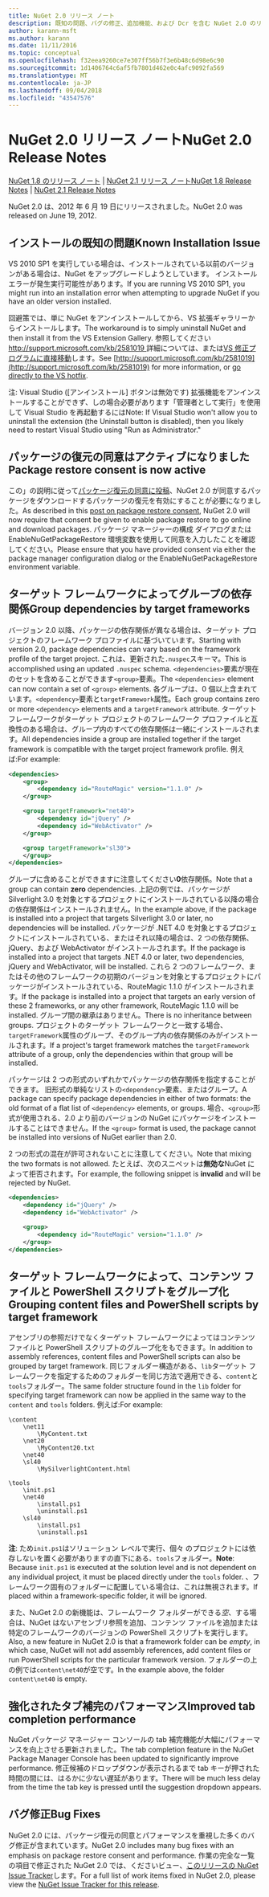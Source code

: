 ```yaml
---
title: NuGet 2.0 リリース ノート
description: 既知の問題、バグの修正、追加機能、および Dcr を含む NuGet 2.0 のリリース ノート。
author: karann-msft
ms.author: karann
ms.date: 11/11/2016
ms.topic: conceptual
ms.openlocfilehash: f32eea9260ce7e307ff56b7f3e6b48c6d98e6c90
ms.sourcegitcommit: 1d1406764c6af5fb7801d462e0c4afc9092fa569
ms.translationtype: MT
ms.contentlocale: ja-JP
ms.lasthandoff: 09/04/2018
ms.locfileid: "43547576"
---
```

# <a name="nuget-20-release-notes"></a><span data-ttu-id="be90d-103">NuGet 2.0 リリース ノート</span><span class="sxs-lookup"><span data-stu-id="be90d-103">NuGet 2.0 Release Notes</span></span>

<span data-ttu-id="be90d-104">[NuGet 1.8 のリリース ノート](../release-notes/nuget-1.8.md) | [NuGet 2.1 リリース ノート](../release-notes/nuget-2.1.md)</span><span class="sxs-lookup"><span data-stu-id="be90d-104">[NuGet 1.8 Release Notes](../release-notes/nuget-1.8.md) | [NuGet 2.1 Release Notes](../release-notes/nuget-2.1.md)</span></span>

<span data-ttu-id="be90d-105">NuGet 2.0 は、2012 年 6 月 19 日にリリースされました。</span><span class="sxs-lookup"><span data-stu-id="be90d-105">NuGet 2.0 was released on June 19, 2012.</span></span>

## <a name="known-installation-issue"></a><span data-ttu-id="be90d-106">インストールの既知の問題</span><span class="sxs-lookup"><span data-stu-id="be90d-106">Known Installation Issue</span></span>
<span data-ttu-id="be90d-107">VS 2010 SP1 を実行している場合は、インストールされている以前のバージョンがある場合は、NuGet をアップグレードしようとしています。 インストール エラーが発生実行可能性があります。</span><span class="sxs-lookup"><span data-stu-id="be90d-107">If you are running VS 2010 SP1, you might run into an installation error when attempting to upgrade NuGet if you have an older version installed.</span></span>

<span data-ttu-id="be90d-108">回避策では、単に NuGet をアンインストールしてから、VS 拡張ギャラリーからインストールします。</span><span class="sxs-lookup"><span data-stu-id="be90d-108">The workaround is to simply uninstall NuGet and then install it from the VS Extension Gallery.</span></span>  <span data-ttu-id="be90d-109">参照してください[ http://support.microsoft.com/kb/2581019 ](http://support.microsoft.com/kb/2581019)詳細については、または[VS 修正プログラムに直接移動](http://bit.ly/vsixcertfix)します。</span><span class="sxs-lookup"><span data-stu-id="be90d-109">See [http://support.microsoft.com/kb/2581019](http://support.microsoft.com/kb/2581019) for more information, or [go directly to the VS hotfix](http://bit.ly/vsixcertfix).</span></span>

<span data-ttu-id="be90d-110">注: Visual Studio ([アンインストール] ボタンは無効です) 拡張機能をアンインストールすることができず、しの場合必要があります「管理者として実行」を使用して Visual Studio を再起動するには</span><span class="sxs-lookup"><span data-stu-id="be90d-110">Note: If Visual Studio won't allow you to uninstall the extension (the Uninstall button is disabled), then you likely need to restart Visual Studio using "Run as Administrator."</span></span>

## <a name="package-restore-consent-is-now-active"></a><span data-ttu-id="be90d-111">パッケージの復元の同意はアクティブになりました</span><span class="sxs-lookup"><span data-stu-id="be90d-111">Package restore consent is now active</span></span>

<span data-ttu-id="be90d-112">この」の説明に従って[パッケージ復元の同意に投稿](http://blog.nuget.org/20120518/package-restore-and-consent.html)、NuGet 2.0 が同意するパッケージをダウンロードするパッケージの復元を有効にすることが必要になりました。</span><span class="sxs-lookup"><span data-stu-id="be90d-112">As described in this [post on package restore consent](http://blog.nuget.org/20120518/package-restore-and-consent.html), NuGet 2.0 will now require that consent be given to enable package restore to go online and download packages.</span></span> <span data-ttu-id="be90d-113">パッケージ マネージャーの構成 ダイアログまたは EnableNuGetPackageRestore 環境変数を使用して同意を入力したことを確認してください。</span><span class="sxs-lookup"><span data-stu-id="be90d-113">Please ensure that you have provided consent via either the package manager configuration dialog or the EnableNuGetPackageRestore environment variable.</span></span>

## <a name="group-dependencies-by-target-frameworks"></a><span data-ttu-id="be90d-114">ターゲット フレームワークによってグループの依存関係</span><span class="sxs-lookup"><span data-stu-id="be90d-114">Group dependencies by target frameworks</span></span>

<span data-ttu-id="be90d-115">バージョン 2.0 以降、パッケージの依存関係が異なる場合は、ターゲット プロジェクトのフレームワーク プロファイルに基づいています。</span><span class="sxs-lookup"><span data-stu-id="be90d-115">Starting with version 2.0, package dependencies can vary based on the framework profile of the target project.</span></span> <span data-ttu-id="be90d-116">これは、更新された`.nuspec`スキーマ。</span><span class="sxs-lookup"><span data-stu-id="be90d-116">This is accomplished using an updated `.nuspec` schema.</span></span> <span data-ttu-id="be90d-117">`<dependencies>`要素が現在のセットを含めることができます`<group>`要素。</span><span class="sxs-lookup"><span data-stu-id="be90d-117">The `<dependencies>` element can now contain a set of `<group>` elements.</span></span> <span data-ttu-id="be90d-118">各グループは、0 個以上含まれています。`<dependency>`要素と`targetFramework`属性。</span><span class="sxs-lookup"><span data-stu-id="be90d-118">Each group contains zero or more `<dependency>` elements and a `targetFramework` attribute.</span></span> <span data-ttu-id="be90d-119">ターゲット フレームワークがターゲット プロジェクトのフレームワーク プロファイルと互換性のある場合は、グループ内のすべての依存関係は一緒にインストールされます。</span><span class="sxs-lookup"><span data-stu-id="be90d-119">All dependencies inside a group are installed together if the target framework is compatible with the target project framework profile.</span></span> <span data-ttu-id="be90d-120">例えば:</span><span class="sxs-lookup"><span data-stu-id="be90d-120">For example:</span></span>

```xml
<dependencies>
    <group>
        <dependency id="RouteMagic" version="1.1.0" />
    </group>

    <group targetFramework="net40">
        <dependency id="jQuery" />
        <dependency id="WebActivator" />
    </group>

    <group targetFramework="sl30">
    </group>
</dependencies>
```

<span data-ttu-id="be90d-121">グループに含めることができますに注意してください**0**依存関係。</span><span class="sxs-lookup"><span data-stu-id="be90d-121">Note that a group can contain **zero** dependencies.</span></span> <span data-ttu-id="be90d-122">上記の例では、パッケージが Silverlight 3.0 を対象とするプロジェクトにインストールされている以降の場合の依存関係はインストールされません。</span><span class="sxs-lookup"><span data-stu-id="be90d-122">In the example above, if the package is installed into a project that targets Silverlight 3.0 or later, no dependencies will be installed.</span></span> <span data-ttu-id="be90d-123">パッケージが .NET 4.0 を対象とするプロジェクトにインストールされている、またはそれ以降の場合は、2 つの依存関係、jQuery、および WebActivator がインストールされます。</span><span class="sxs-lookup"><span data-stu-id="be90d-123">If the package is installed into a project that targets .NET 4.0 or later, two dependencies, jQuery and WebActivator, will be installed.</span></span>  <span data-ttu-id="be90d-124">これら 2 つのフレームワーク、またはその他のフレームワークの初期のバージョンを対象とするプロジェクトにパッケージがインストールされている、RouteMagic 1.1.0 がインストールされます。</span><span class="sxs-lookup"><span data-stu-id="be90d-124">If the package is installed into a project that targets an early version of these 2 frameworks, or any other framework, RouteMagic 1.1.0 will be installed.</span></span> <span data-ttu-id="be90d-125">グループ間の継承はありません。</span><span class="sxs-lookup"><span data-stu-id="be90d-125">There is no inheritance between groups.</span></span> <span data-ttu-id="be90d-126">プロジェクトのターゲット フレームワークと一致する場合、`targetFramework`属性のグループ、そのグループ内の依存関係のみがインストールされます。</span><span class="sxs-lookup"><span data-stu-id="be90d-126">If a project's target framework matches the `targetFramework` attribute of a group, only the dependencies within that group will be installed.</span></span>

<span data-ttu-id="be90d-127">パッケージは 2 つの形式のいずれかでパッケージの依存関係を指定することができます。 旧形式の単純なリストの`<dependency>`要素、またはグループ。</span><span class="sxs-lookup"><span data-stu-id="be90d-127">A package can specify package dependencies in either of two formats: the old format of a flat list of `<dependency>` elements, or groups.</span></span> <span data-ttu-id="be90d-128">場合、`<group>`形式が使用される、2.0 より前のバージョンの NuGet にパッケージをインストールすることはできません。</span><span class="sxs-lookup"><span data-stu-id="be90d-128">If the `<group>` format is used, the package cannot be installed into versions of NuGet earlier than 2.0.</span></span>

<span data-ttu-id="be90d-129">2 つの形式の混在が許可されないことに注意してください。</span><span class="sxs-lookup"><span data-stu-id="be90d-129">Note that mixing the two formats is not allowed.</span></span> <span data-ttu-id="be90d-130">たとえば、次のスニペットは**無効な**NuGet によって拒否されます。</span><span class="sxs-lookup"><span data-stu-id="be90d-130">For example, the following snippet is **invalid** and will be rejected by NuGet.</span></span>

```xml
<dependencies>
    <dependency id="jQuery" />
    <dependency id="WebActivator" />

    <group>
        <dependency id="RouteMagic" version="1.1.0" />
    </group>
</dependencies>
```

## <a name="grouping-content-files-and-powershell-scripts-by-target-framework"></a><span data-ttu-id="be90d-131">ターゲット フレームワークによって、コンテンツ ファイルと PowerShell スクリプトをグループ化</span><span class="sxs-lookup"><span data-stu-id="be90d-131">Grouping content files and PowerShell scripts by target framework</span></span>

<span data-ttu-id="be90d-132">アセンブリの参照だけでなくターゲット フレームワークによってはコンテンツ ファイルと PowerShell スクリプトのグループ化をもできます。</span><span class="sxs-lookup"><span data-stu-id="be90d-132">In addition to assembly references, content files and PowerShell scripts can also be grouped by target framework.</span></span> <span data-ttu-id="be90d-133">同じフォルダー構造がある、`lib`ターゲット フレームワークを指定するためのフォルダーを同じ方法で適用できる、`content`と`tools`フォルダー。</span><span class="sxs-lookup"><span data-stu-id="be90d-133">The same folder structure found in the `lib` folder for specifying target framework can  now be applied in the same way to the `content` and `tools` folders.</span></span> <span data-ttu-id="be90d-134">例えば:</span><span class="sxs-lookup"><span data-stu-id="be90d-134">For example:</span></span>

    \content
        \net11
            \MyContent.txt
        \net20
            \MyContent20.txt
        \net40
        \sl40
            \MySilverlightContent.html

    \tools
        \init.ps1
        \net40
            \install.ps1
            \uninstall.ps1
        \sl40
            \install.ps1
            \uninstall.ps1

<span data-ttu-id="be90d-135">**注**: ため`init.ps1`はソリューション レベルで実行、個々 のプロジェクトには依存しないを置く必要がありますの直下にある、`tools`フォルダー。</span><span class="sxs-lookup"><span data-stu-id="be90d-135">**Note**: Because `init.ps1` is executed at the solution level and is not dependent on any individual project, it must be placed directly under the `tools` folder.</span></span> <span data-ttu-id="be90d-136">、フレームワーク固有のフォルダーに配置している場合は、これは無視されます。</span><span class="sxs-lookup"><span data-stu-id="be90d-136">If placed within a framework-specific folder, it will be ignored.</span></span>

<span data-ttu-id="be90d-137">また、NuGet 2.0 の新機能は、フレームワーク フォルダーができる*空*、する場合は、NuGet はないアセンブリ参照を追加、コンテンツ ファイルを追加または特定のフレームワークのバージョンの PowerShell スクリプトを実行します。</span><span class="sxs-lookup"><span data-stu-id="be90d-137">Also, a new feature in NuGet 2.0 is that a framework folder can be *empty*, in which case, NuGet will not add assembly references, add content files or run  PowerShell scripts for the particular framework version.</span></span> <span data-ttu-id="be90d-138">フォルダーの上の例では`content\net40`が空です。</span><span class="sxs-lookup"><span data-stu-id="be90d-138">In the example above, the folder `content\net40` is empty.</span></span>

## <a name="improved-tab-completion-performance"></a><span data-ttu-id="be90d-139">強化されたタブ補完のパフォーマンス</span><span class="sxs-lookup"><span data-stu-id="be90d-139">Improved tab completion performance</span></span>
<span data-ttu-id="be90d-140">NuGet パッケージ マネージャー コンソールの tab 補完機能が大幅にパフォーマンスを向上させる更新されました。</span><span class="sxs-lookup"><span data-stu-id="be90d-140">The tab completion feature in the NuGet Package Manager Console has been updated to significantly improve performance.</span></span> <span data-ttu-id="be90d-141">修正候補のドロップダウンが表示されるまで tab キーが押された時間の間には、はるかに少ない遅延があります。</span><span class="sxs-lookup"><span data-stu-id="be90d-141">There will be much less delay from the time the tab key is pressed until the suggestion dropdown appears.</span></span>

## <a name="bug-fixes"></a><span data-ttu-id="be90d-142">バグ修正</span><span class="sxs-lookup"><span data-stu-id="be90d-142">Bug Fixes</span></span>
<span data-ttu-id="be90d-143">NuGet 2.0 には、パッケージ復元の同意とパフォーマンスを重視した多くのバグ修正が含まれています。</span><span class="sxs-lookup"><span data-stu-id="be90d-143">NuGet 2.0 includes many bug fixes with an emphasis on package restore consent and performance.</span></span>
<span data-ttu-id="be90d-144">作業の完全な一覧の項目で修正された NuGet 2.0 では、くださいビュー、[このリリースの NuGet Issue Tracker](http://nuget.codeplex.com/workitem/list/advanced?keyword=&status=Closed&type=All&priority=All&release=NuGet%202.0&assignedTo=All&component=All&sortField=Votes&sortDirection=Descending&page=0)します。</span><span class="sxs-lookup"><span data-stu-id="be90d-144">For a full list of work items fixed in NuGet 2.0, please view the [NuGet Issue Tracker for this release](http://nuget.codeplex.com/workitem/list/advanced?keyword=&status=Closed&type=All&priority=All&release=NuGet%202.0&assignedTo=All&component=All&sortField=Votes&sortDirection=Descending&page=0).</span></span>
